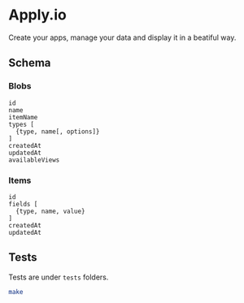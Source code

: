 # Apply.io

Create your apps, manage your data and display it in a beatiful way.

## Schema

### Blobs

    id
    name
    itemName
    types [
      {type, name[, options]}
    ]
    createdAt
    updatedAt
    availableViews

### Items

    id
    fields [
      {type, name, value}
    ]
    createdAt
    updatedAt

## Tests

Tests are under `tests` folders.

``` bash
make
```
